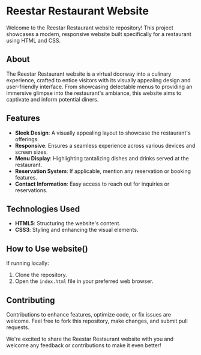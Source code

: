 # Reestar Restaurant Website

Welcome to the Reestar Restaurant website repository! This project showcases a modern, responsive website built specifically for a restaurant using HTML and CSS.

## About

The Reestar Restaurant website is a virtual doorway into a culinary experience, crafted to entice visitors with its visually appealing design and user-friendly interface. From showcasing delectable menus to providing an immersive glimpse into the restaurant's ambiance, this website aims to captivate and inform potential diners.

## Features

- **Sleek Design**: A visually appealing layout to showcase the restaurant's offerings.
- **Responsive**: Ensures a seamless experience across various devices and screen sizes.
- **Menu Display**: Highlighting tantalizing dishes and drinks served at the restaurant.
- **Reservation System**: If applicable, mention any reservation or booking features.
- **Contact Information**: Easy access to reach out for inquiries or reservations.

## Technologies Used

- **HTML5**: Structuring the website's content.
- **CSS3**: Styling and enhancing the visual elements.

## How to Use website()

If running locally:
1. Clone the repository.
2. Open the `index.html` file in your preferred web browser.

## Contributing

Contributions to enhance features, optimize code, or fix issues are welcome. Feel free to fork this repository, make changes, and submit pull requests.

We're excited to share the Reestar Restaurant website with you and welcome any feedback or contributions to make it even better!
